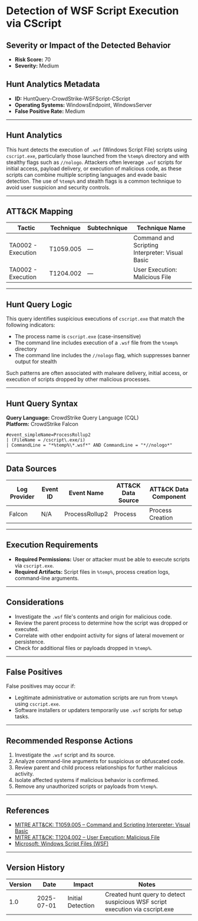 # Detection of WSF Script Execution via CScript

## Severity or Impact of the Detected Behavior
- **Risk Score:** 70
- **Severity:** Medium

## Hunt Analytics Metadata

- **ID:** HuntQuery-CrowdStrike-WSFScript-CScript
- **Operating Systems:** WindowsEndpoint, WindowsServer
- **False Positive Rate:** Medium

---

## Hunt Analytics

This hunt detects the execution of `.wsf` (Windows Script File) scripts using `cscript.exe`, particularly those launched from the `%temp%` directory and with stealthy flags such as `//nologo`. Attackers often leverage `.wsf` scripts for initial access, payload delivery, or execution of malicious code, as these scripts can combine multiple scripting languages and evade basic detection. The use of `%temp%` and stealth flags is a common technique to avoid user suspicion and security controls.

---

## ATT&CK Mapping

| Tactic                        | Technique   | Subtechnique | Technique Name                                         |
|------------------------------|-------------|--------------|--------------------------------------------------------|
| TA0002 - Execution           | T1059.005   | —            | Command and Scripting Interpreter: Visual Basic        |
| TA0002 - Execution           | T1204.002   | —            | User Execution: Malicious File                        |

---

## Hunt Query Logic

This query identifies suspicious executions of `cscript.exe` that match the following indicators:

- The process name is `cscript.exe` (case-insensitive)
- The command line includes execution of a `.wsf` file from the `%temp%` directory
- The command line includes the `//nologo` flag, which suppresses banner output for stealth

Such patterns are often associated with malware delivery, initial access, or execution of scripts dropped by other malicious processes.

---

## Hunt Query Syntax

**Query Language:** CrowdStrike Query Language (CQL)  
**Platform:** CrowdStrike Falcon

```fql
#event_simpleName=ProcessRollup2    
| (FileName = /cscript\.exe/i)    
| CommandLine = "*%temp%\*.wsf*" AND CommandLine = "*//nologo*"   
```

---

## Data Sources

| Log Provider | Event ID | Event Name       | ATT&CK Data Source  | ATT&CK Data Component  |
|--------------|----------|------------------|---------------------|------------------------|
| Falcon       | N/A      | ProcessRollup2   | Process             | Process Creation       |

---

## Execution Requirements

- **Required Permissions:** User or attacker must be able to execute scripts via `cscript.exe`.
- **Required Artifacts:** Script files in `%temp%`, process creation logs, command-line arguments.

---

## Considerations

- Investigate the `.wsf` file's contents and origin for malicious code.
- Review the parent process to determine how the script was dropped or executed.
- Correlate with other endpoint activity for signs of lateral movement or persistence.
- Check for additional files or payloads dropped in `%temp%`.

---

## False Positives

False positives may occur if:

- Legitimate administrative or automation scripts are run from `%temp%` using `cscript.exe`.
- Software installers or updaters temporarily use `.wsf` scripts for setup tasks.

---

## Recommended Response Actions

1. Investigate the `.wsf` script and its source.
2. Analyze command-line arguments for suspicious or obfuscated code.
3. Review parent and child process relationships for further malicious activity.
4. Isolate affected systems if malicious behavior is confirmed.
5. Remove any unauthorized scripts or payloads from `%temp%`.

---

## References

- [MITRE ATT&CK: T1059.005 – Command and Scripting Interpreter: Visual Basic](https://attack.mitre.org/techniques/T1059/005/)
- [MITRE ATT&CK: T1204.002 – User Execution: Malicious File](https://attack.mitre.org/techniques/T1204/002/)
- [Microsoft: Windows Script Files (WSF)](https://learn.microsoft.com/en-us/previous-versions/windows/it-pro/windows-server-2003/cc749603(v=ws.10))

---

## Version History

| Version | Date       | Impact            | Notes                                                                                      |
|---------|------------|-------------------|--------------------------------------------------------------------------------------------|
| 1.0     | 2025-07-01 | Initial Detection | Created hunt query to detect suspicious WSF script execution via cscript.exe                |

